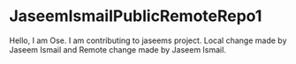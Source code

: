 # JaseemIsmailPublicRemoteRepo1

Hello, I am Ose. I am contributing to jaseems project.
Local change made by Jaseem Ismail and Remote change made by Jaseem Ismail.

